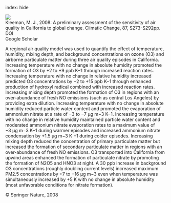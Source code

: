 index: hide

<div class="Citation">
    <div class="Citation-thumb CitationThumb-linked"  data-href="https://doi.org/10.1007/s10584-007-9351-3">
      <img src="https://static.claimspace.cloud/climate-study-static/refs/thumbs/7/Kleeman_2008-thumb.png" />
    </div>

  <div class="Citation-body">
    <div class="Citation-text">Kleeman, M. J., 2008: A preliminary assessment of the sensitivity of air quality in California to global change. <span class="Article-journal">Climatic Change, </span><span class="Article-volume">87, </span>S273-S292pp.</div>
    <div class="Citation-links">
      <div class="CitationLink" data-href="https://doi.org/10.1007/s10584-007-9351-3">
        <div class="CitationLink-icon CitationLink-Doi"></div>
        <div class="CitationLink-text">DOI</div>
      </div>
      <div class="CitationLink" data-href="https://scholar.google.com/scholar?q=10.1007/s10584-007-9351-3">
        <div class="CitationLink-icon CitationLink-Scholar"></div>
        <div class="CitationLink-text">Google Scholar</div>
      </div>
    </div>
  </div>
</div>

A regional air quality model was used to quantify the effect of temperature, humidity, mixing depth, and background concentrations on ozone (O3) and airborne particulate matter during three air quality episodes in California. Increasing temperature with no change in absolute humidity promoted the formation of O3 by +2 to +9 ppb K−1 through increased reaction rates. Increasing temperature with no change in relative humidity increased predicted O3 concentrations by +2 to +15 ppb K−1 through enhanced production of hydroxyl radical combined with increased reaction rates. Increasing mixing depth promoted the formation of O3 in regions with an over-abundance of fresh NO emissions (such as central Los Angeles) by providing extra dilution. Increasing temperature with no change in absolute humidity reduced particle water content and promoted the evaporation of ammonium nitrate at a rate of −3 to −7 μg m−3 K−1. Increasing temperature with no change in relative humidity maintained particle water content and moderated ammonium nitrate evaporation rates to a maximum value of −3 μg m−3 K−1 during warmer episodes and increased ammonium nitrate condensation by +1.5 μg m−3 K −1 during colder episodes. Increasing mixing depth reduced the concentration of primary particulate matter but increased the formation of secondary particulate matter in regions with an over-abundance of fresh NO emissions. O3 transported into California from upwind areas enhanced the formation of particulate nitrate by promoting the formation of N2O5 and HNO3 at night. A 30 ppb increase in background O3 concentrations (roughly doubling current levels) increased maximum PM2.5 concentrations by +7 to +16 μg m−3 even when temperature was simultaneously increased by +5 K with no change in absolute humidity (most unfavorable conditions for nitrate formation).

<div class="Citation-copy">
&copy; Springer Nature, 2008
</div>